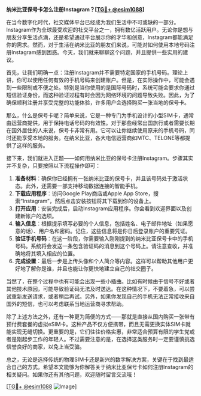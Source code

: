 **纳米比亚保号卡怎么注册Instagram？[[TG💪+ @esim1088](https://t.me/s/esim1088)]**

在当今数字化时代，社交媒体平台已经成为我们生活中不可或缺的一部分。Instagram作为全球最受欢迎的社交平台之一，拥有数亿活跃用户。无论你是想与朋友分享生活点滴，还是希望通过平台展示你的才华和创意，Instagram都能满足你的需求。然而，对于生活在纳米比亚的朋友们来说，可能对如何使用本地号码注册Instagram感到困惑。今天，我们就来聊聊这个问题，并且提供一些实用的建议。

首先，让我们明确一点：注册Instagram并不需要特定国家的手机号码。理论上讲，你可以使用任何有效的手机号码来创建账户。但是，在实际操作中，可能会遇到一些限制或不便之处。特别是当你使用的是国际号码时，系统可能会要求你通过短信验证身份，而这种验证过程有时会因为网络环境的问题导致失败。因此，为了确保顺利注册并享受完整的功能体验，许多用户会选择购买一张当地的保号卡。

那么，什么是保号卡呢？简单来说，它是一种专门为手机设计的小型SIM卡，通常由运营商提供，用于保持电话号码的有效性。对于那些经常出国旅行或者需要长期在国外居住的人来说，保号卡非常有用。它可以让你继续使用原来的手机号码，同时还能享受本地的服务。在纳米比亚，各大电信运营商如MTC、TELONE等都提供了这样的服务。

接下来，我们就进入正题——如何用纳米比亚的保号卡注册Instagram。步骤其实并不复杂，只要按照以下流程操作即可：

1. **准备材料**：确保你已经拥有一张纳米比亚的保号卡，并且该号码处于激活状态。此外，还需要一部支持移动数据连接的智能手机。
2. **下载应用程序**：访问Google Play商店或Apple App Store，搜索“Instagram”，然后点击安装按钮将其下载到你的设备上。
3. **打开应用**：安装完成后，启动Instagram应用程序。你会看到欢迎界面以及创建新帐户的选项。
4. **输入信息**：根据提示填写必要的个人信息，包括姓名、电子邮件地址（如果愿意的话）、用户名和密码。记住，这些信息将是你日后登录账户的重要凭证。
5. **验证手机号码**：在这一阶段，你需要输入刚刚提到的纳米比亚保号卡中的手机号码。系统将会发送一条包含验证码的消息到这个号码上。请注意查收，并准确地将其填入相应的位置。
6. **完成设置**：最后一步是上传头像和个人简介等内容。这样可以帮助其他用户更好地了解你是谁，并且也能让你更快地建立自己的社交圈子。

当然了，在整个过程中也有可能会出现一些小插曲。比如有时候由于信号不好或者其他技术原因，可能导致验证码无法及时送达。在这种情况下，不要着急，可以尝试重新发送请求，或者稍后再试。另外，如果你发现自己的手机无法正常接收来自国外的短信，也可以考虑联系当地运营商寻求帮助。

除了上述方法之外，还有一种更为简便的方式——那就是直接从国内购买一张带有预付费套餐的虚拟eSIM卡。这种产品不仅方便携带，而且无需更换实体SIM卡就能实现无缝切换。更重要的是，它们往往价格实惠，非常适合预算有限的学生党或者是刚起步工作的年轻人。不过需要注意的是，在选择这类服务时一定要谨慎挑选信誉良好的商家，以免上当受骗。

总之，无论是选择传统的物理SIM卡还是新兴的数字解决方案，关键在于找到最适合自己的方式。希望本文能够为你解答关于纳米比亚保号卡如何注册Instagram的相关疑问。如果你还有其他问题，欢迎随时留言交流哦！

[[TG💪+ @esim1088](https://t.me/s/esim1088) ![Image](https://i.postimg.cc/4NQfJmqS/Snipaste-2025-05-13-00-14-12.png)]